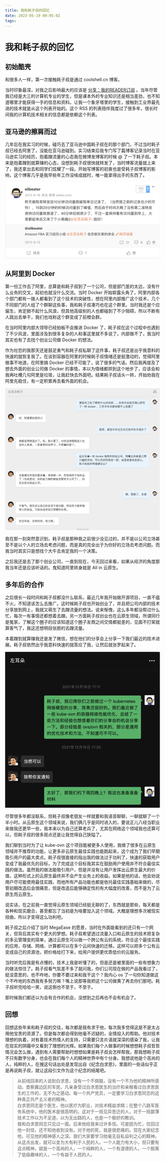 ```yaml
---
title: 我和耗子叔的回忆
date: 2023-05-19 00:05:02
tags:
---
```


# 我和耗子叔的回忆

## 初始酷壳

和很多人一样，第一次接触耗子叔是通过 coolshell.cn 博客。

当时印象最深，对我之后影响最大的应该是 [分享：我的READER订阅](https://coolshell.cn/articles/2105.html) 。当年尽管我已经是大三的计算机专业的学生，但是课本外的专业知识还是相当差劲，也不知道哪里才能获得一手的信息和资料。让我一个象牙塔里的学生，接触到工业界最先进的技术就是从这个列表开始的。这个 RSS 的列表陪伴我度过了很多年，很长时间我的计算机技术相关的信息都是依赖这个列表。

## 亚马逊的擦肩而过

几年后在我实习的时候，碰巧去了亚马逊中国耗子叔在的那个部门，不过当时耗子叔已经去阿里了，没能在亚马逊碰到。实习结束后我专门写了篇博客记录当时在亚马逊实习的经历，抱着蹭流量的心态我在微博发博客的时候 @ 了一下耗子叔。本来是抱着蹭到就算赚的心态，没想到耗子叔很快就转发了，当时博客流量就上来了，我还拿出去和同学们炫耀了一段。开始写博客的初衷也是受耗子叔博客的影响，这个博客几乎是我早些年工作没啥成就时，唯一能拿得出手的东西了。

![image1.png](../images/image1.png)

## 从阿里到 Docker

第一份工作去了阿里，总算是和耗子叔到了一个公司，但是部门差的太远，没有什么业务的交叉，起初也就没什么交流。当时 Docker 开始崭露头角了，阿里内部各个部门都有一拨人都看到了这个技术的突破性，想在阿里内部推广这个技术，几个不同部门的人组了个群聊这些事，我和耗子叔凑巧也在这个群里。当时我还是个应届生，肯定掀不起什么风浪，但其他高级别的人也都碰到了不少阻碍，所以不断有人跳出去单干，我们也戏称这个群变成了前橙会群。

在当时阿里内部大领导已经拍板不会推进 Docker 了，耗子叔在这个过程中也遇到了不少风波，里面涉及到很多复杂的人和事这里就不多说了。内部做不了，我当时其实也有了去找个创业公司做 Docker 的想法。

作为社恐的我那天还是鼓足勇气和耗子叔私聊了这件事，耗子叔还是出乎我意料的快速的就恢复我了。在谈到容器在阿里的时候耗子叔情绪还是挺激动的，觉得阿里做事不地道，在阿里搞 Docker 已经不可能了，说了很多的气话。然后我再提及了想去外面的创业公司做 Docker 的事情，本以为情绪都烘到这个地步了，应该会和我再吐槽几句阿里是垃圾，让我赶快去外面吧。结果耗子叔话头一转，开始劝我在阿里先稳住，有一定积累再去看外面的机会。

![image2.png](../images/image2.png)

我在那一刻突然意识到，耗子叔是那种我之前很少没见过的，并不是以公司立场甚至不是以个人的立场去考虑问题，而是真的完全出于为你好的立场去考虑问题。而我当时其实只是想找个大牛去肯定我的一个决策。

之后我还是去了那个创业公司，一直到现在，今天回过来看，如果从经济的角度那我当年还是应该听话的。鬼知道阿里转身就是 All in 云原生。

## 多年后的合作

之后很长一段时间和耗子叔都没什么联系，最近几年我开始做开源项目，一直不瘟不火，不知道该怎么去推广。这时候耗子叔也开始创业了，并且把公司内部的技术分享放到网上，我就又萌生了去蹭流量的想法。说来惭愧，这么多年都没帮过什么忙，每次一有事情还都想着去蹭。另一方面耗子叔创业也在云原生领域，所谓同行是冤家，了解这个圈子的应该知道这个圈子友商之间交情都挺差的，见面不打架就算客气了，我这还想明目张胆的去蹭流量。

本着蹭到就算赚我还是发了微信，想在他们的分享会上分享一下我们最近的技术进展。耗子叔依然出乎我意料快速的就答应了我，让然后就张罗起来了。

![image3.png](../images/image3.png)

尽管很多年都没联系，但耗子叔像老朋友一样就要和我语音聊聊，一聊就聊了一个半小时。从云原生这个领域来说，我们俩几乎是同时进入的，要说正儿八经当职业来做我还更早一些，我本来以为自己还算老兵了，尤其在网络这个领域我也还算可以，但耗子叔的很多观点还是让我觉得自己狭隘了。

我们聊到当时为了让 kube-ovn 这个项目能被更多人使用，我做了很多在云原生领域并不推荐的功能，让更多非云原生最佳实践也能跑起来，这个成为了我们早期吸引用户的最大卖点。耗子叔很直接的指出我的做法过于功利了，快速的获取用户变成了我最优先的目标，为了完成这个目标我其实在鼓励用户使用并不符合最佳实践的做法。虽然我的做法能吸引用户，但是并没有让用户发挥出云原生最大的价值，这种形式上的云原生最终并不会产生业务上的收益。如果是他的话，他会劝说用户尽可能使用最佳实践，而他所有产品功能也都是依托最佳实践基础来做的，尽管初期改造后会很痛苦，但是改造后能够确定性的有大幅度的改善，而不是为了云原生而云原生。

说实话，在之前我一直觉得云原生领域已经挺无聊的了，东西就是那些，每天都是各种和现实磨合，甚至都忘了当初是为啥要加入这个领域。大概是理想多次被现实扭曲，所以才变得这么功利吧。

耗子叔之后介绍了当时 MegaEase 的愿景，当时在外面能看到的还只有一个网关，但背后其实有个更大的梦想。耗子叔希望透过流量入口和云原生的技术把复杂的多云管理变的简单，通过云原生可以做一个跨公有云的系统，符合这个最佳实践的应用，存储、网络、计算都可以在多个云间快速的迁移。这样可以把多个公有云变成自己的资源池，把价格给打下来，给用户提供更优质低价的云服务。

当时听完后我是有点懵的，技术上我是听懂了的，但是还是被里面的一些有想象力的做法惊住了。耗子叔看气氛差不多了就问我，你们公司现在做的产品我看过了，挺没意思的，也不咋地，你要不要过来和我干这个？我内心 os 了一句你知道做这个不咋地的东西我有多努力嘛？嘴上说那等我把这个公司做黄了再去你们那吧。耗子叔听完哈哈一笑，说这倒也不至于，不至于。

那时候我们都还以为会有合作的机会，没想到之后再也不会有机会了。

## 回想

回想这些年来和耗子叔的交往，每次都是我有求于他，每次我多觉得这是不是太占用他宝贵的资源了。但是每次都会得到他毫不迟疑的，全情投入的帮助。他对技术理想的执着，对有着技术热情人的支持，只需要只言片语就深深的感染了我，让我在现实的阴霾中又看到了理想的光辉。如果我们每个人做事的时候想想耗子叔哲哲情况会怎么做，遇到有人需要帮助时想想如果是耗子叔会怎样帮我，那我想耗子叔不只有数字分身，也会在我们每个人的精神世界中有个分身。我想说他是个高尚的人，纯粹的人，在搜这句话出处是发现出自《纪念白求恩》，里面的一些话似乎正是再说耗子叔，就让这段引文作为这个纪念的结尾吧。

> 从前线回来的人说到白求恩，没有一个不佩服，没有一个不为他的精神所感动。晋察冀边区的军民，凡亲身受过白求恩医生的治疗和亲眼看过白求恩医生的工作的，无不为之感动。每一个共产党员，一定要学习白求恩同志的这种真正共产主义者的精神。  
> 白求恩同志是个医生，他以医疗为职业，对技术精益求精；在整个八路军医务系统中，他的医术是很高明的。这对于一班见异思迁的人，对于一班鄙薄技术工作以为不足道、以为无出路的人，也是一个极好的教训。  
> 我和白求恩同志只见过一面。后来他给我来过许多信。可是因为忙，仅回过他一封信，还不知他收到没有。对于他的死，我是很悲痛的。现在大家纪念他，可见他的精神感人之深。我们大家要学习他毫无自私自利之心的精神。从这点出发，就可以变为大有利于人民的人。一个人能力有大小，但只要有这点精神，就是一个高尚的人，一个纯粹的人，一个有道德的人，一个脱离了低级趣味的人，一个有益于人民的人。 
